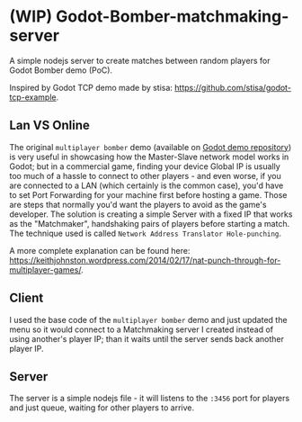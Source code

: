# (WIP) Godot-Bomber-matchmaking-server
A simple nodejs server to create matches between random players for Godot Bomber demo (PoC).

Inspired by Godot TCP demo made by stisa: https://github.com/stisa/godot-tcp-example.

## Lan VS Online
The original `multiplayer bomber` demo  (available on [Godot demo repository](https://github.com/godotengine/godot-demo-projects)) is very useful in showcasing how the Master-Slave network model works in Godot; but in a commercial game, finding your device Global IP is usually too much of a hassle to connect to other players - and even worse, if you are connected to a LAN (which certainly is the common case), you'd have to set Port Forwarding for your machine first before hosting a game. Those are steps that normally you'd want the players to avoid as the game's developer. The solution is creating a simple Server with a fixed IP that works as the "Matchmaker", handshaking pairs of players before starting a match. The technique used is called `Network Address Translator Hole-punching`.

A more complete explanation can be found here: https://keithjohnston.wordpress.com/2014/02/17/nat-punch-through-for-multiplayer-games/.

## Client
I used the base code of the `multiplayer bomber` demo and just updated the menu so it would connect to a Matchmaking server I created instead of using another's player IP; than it waits until the server sends back another player IP.

## Server
The server is a simple nodejs file - it will listens to the `:3456` port for players and just queue, waiting for other players to arrive.
